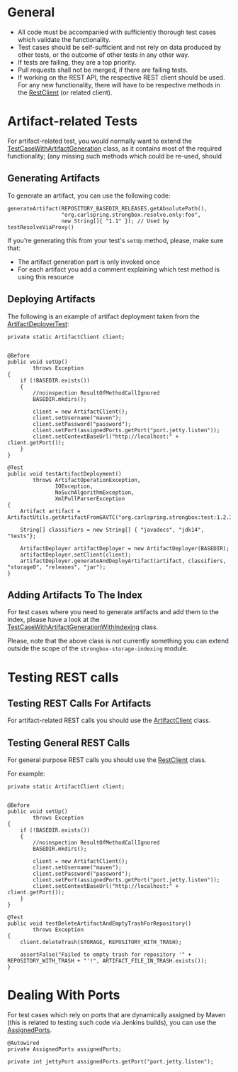 # General

* All code must be accompanied with sufficiently thorough test cases which validate the functionality.
* Test cases should be self-sufficient and not rely on data produced by other tests, or the outcome of other tests in any other way.
* If tests are failing, they are a top priority.
* Pull requests shall not be merged, if there are failing tests.
* If working on the REST API, the respective REST client should be used. For any new functionality, there will have to be respective methods in the [RestClient](https://github.com/strongbox/strongbox/blob/master/strongbox-rest-client/src/main/java/org/carlspring/strongbox/client/RestClient.java) (or related client).

# Artifact-related Tests

For artifact-related test, you would normally want to extend the [TestCaseWithArtifactGeneration](https://github.com/strongbox/strongbox/blob/master/strongbox-testing/strongbox-testing-core/src/main/java/org/carlspring/strongbox/testing/TestCaseWithArtifactGeneration.java) class, as it contains most of the required functionality; (any missing such methods which could be re-used, should 

## Generating Artifacts

To generate an artifact, you can use the following code:

    generateArtifact(REPOSITORY_BASEDIR_RELEASES.getAbsolutePath(),
                     "org.carlspring.strongbox.resolve.only:foo",
                     new String[]{ "1.1" }); // Used by testResolveViaProxy()

If you're generating this from your test's `setUp` method, please, make sure that:
* The artifact generation part is only invoked once
* For each artifact you add a comment explaining which test method is using this resource

## Deploying Artifacts

The following is an example of artifact deployment taken from the [ArtifactDeployerTest](https://github.com/strongbox/strongbox/blob/master/strongbox-testing/strongbox-testing-core/src/test/java/org/carlspring/strongbox/artifact/generator/ArtifactDeployerTest.java):


    private static ArtifactClient client;
    
    
    @Before
    public void setUp()
            throws Exception
    {
        if (!BASEDIR.exists())
        {
            //noinspection ResultOfMethodCallIgnored
            BASEDIR.mkdirs();

            client = new ArtifactClient();
            client.setUsername("maven");
            client.setPassword("password");
            client.setPort(assignedPorts.getPort("port.jetty.listen"));
            client.setContextBaseUrl("http://localhost:" + client.getPort());
        }
    }

    @Test
    public void testArtifactDeployment()
            throws ArtifactOperationException,
                   IOException,
                   NoSuchAlgorithmException,
                   XmlPullParserException
    {
        Artifact artifact = ArtifactUtils.getArtifactFromGAVTC("org.carlspring.strongbox:test:1.2.3");

        String[] classifiers = new String[] { "javadocs", "jdk14", "tests"};

        ArtifactDeployer artifactDeployer = new ArtifactDeployer(BASEDIR);
        artifactDeployer.setClient(client);
        artifactDeployer.generateAndDeployArtifact(artifact, classifiers, "storage0", "releases", "jar");
    }


## Adding Artifacts To The Index

For test cases where you need to generate artifacts and add them to the index, please have a look at the [TestCaseWithArtifactGenerationWithIndexing](https://github.com/strongbox/strongbox/blob/master/strongbox-storage/strongbox-storage-indexing/src/test/java/org/carlspring/strongbox/testing/TestCaseWithArtifactGenerationWithIndexing.java) class.

Please, note that the above class is not currently something you can extend outside the scope of the `strongbox-storage-indexing` module.

# Testing REST calls

## Testing REST Calls For Artifacts

For artifact-related REST calls you should use the [ArtifactClient](https://github.com/strongbox/strongbox/blob/master/strongbox-client/src/main/java/org/carlspring/strongbox/client/ArtifactClient.java) class.

## Testing General REST Calls

For general purpose REST calls you should use the [RestClient](https://github.com/strongbox/strongbox/blob/master/strongbox-rest-client/src/main/java/org/carlspring/strongbox/client/RestClient.java) class.

For example:

    private static ArtifactClient client;
    
    
    @Before
    public void setUp()
            throws Exception
    {
        if (!BASEDIR.exists())
        {
            //noinspection ResultOfMethodCallIgnored
            BASEDIR.mkdirs();

            client = new ArtifactClient();
            client.setUsername("maven");
            client.setPassword("password");
            client.setPort(assignedPorts.getPort("port.jetty.listen"));
            client.setContextBaseUrl("http://localhost:" + client.getPort());
        }
    }

    @Test
    public void testDeleteArtifactAndEmptyTrashForRepository()
            throws Exception
    {
        client.deleteTrash(STORAGE, REPOSITORY_WITH_TRASH);

        assertFalse("Failed to empty trash for repository '" + REPOSITORY_WITH_TRASH + "'!", ARTIFACT_FILE_IN_TRASH.exists());
    }

# Dealing With Ports

For test cases which rely on ports that are dynamically assigned by Maven (this is related to testing such code via Jenkins builds), you can use the [AssignedPorts](https://github.com/strongbox/strongbox/blob/master/strongbox-testing/strongbox-testing-core/src/main/java/org/carlspring/strongbox/testing/AssignedPorts.java).

    @Autowired
    private AssignedPorts assignedPorts;
    
    private int jettyPort assignedPorts.getPort("port.jetty.listen");
